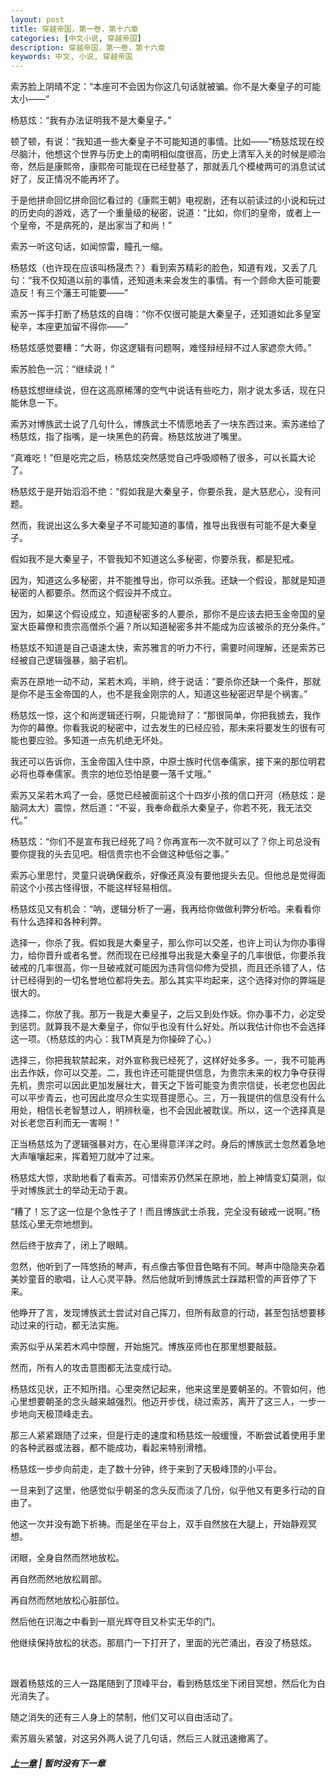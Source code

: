 ```yaml
---
layout: post
title: 穿越帝国，第一卷，第十六章
categories: [中文小说, 穿越帝国]
description: 穿越帝国，第一卷，第十六章
keywords: 中文, 小说, 穿越帝国
---
```


索苏脸上阴晴不定：“本座可不会因为你这几句话就被骗。你不是大秦皇子的可能太小——”

杨慈炫：“我有办法证明我不是大秦皇子。”

顿了顿，有说：“我知道一些大秦皇子不可能知道的事情。比如——”杨慈炫现在绞尽脑汁，他想这个世界与历史上的南明相似度很高，历史上清军入关的时候是顺治帝，然后是康熙帝，康熙帝可能现在已经登基了，那就丢几个模棱两可的消息试试好了，反正情况不能再坏了。

于是他拼命回忆拼命回忆看过的《康熙王朝》电视剧，还有以前读过的小说和玩过的历史向的游戏，选了一个重量级的秘密，说道：“比如，你们的皇帝，或者上一个皇帝，不是病死的，是出家当了和尚！”

索苏一听这句话，如闻惊雷，瞳孔一缩。

杨慈炫（也许现在应该叫杨晟杰？）看到索苏精彩的脸色，知道有戏，又丢了几句：“我不仅知道以前的事情，还知道未来会发生的事情。有一个顾命大臣可能要造反！有三个藩王可能要——”

索苏一挥手打断了杨慈炫的自嗨：“你不仅很可能是大秦皇子，还知道如此多皇室秘辛，本座更加留不得你——”

杨慈炫感觉要糟：“大哥，你这逻辑有问题啊，难怪辩经辩不过人家遮奈大师。”

索苏脸色一沉：“继续说！”

杨慈炫想继续说，但在这高原稀薄的空气中说话有些吃力，刚才说太多话，现在只能休息一下。

索苏对博族武士说了几句什么，博族武士不情愿地丢了一块东西过来。索苏递给了杨慈炫，指了指嘴，是一块黑色的药膏。杨慈炫放进了嘴里。

“真难吃！”但是吃完之后，杨慈炫突然感觉自己呼吸顺畅了很多，可以长篇大论了。

杨慈炫于是开始滔滔不绝：“假如我是大秦皇子，你要杀我，是大慈悲心，没有问题。

然而，我说出这么多大秦皇子不可能知道的事情，推导出我很有可能不是大秦皇子。

假如我不是大秦皇子，不管我知不知道这么多秘密，你要杀我，都是犯戒。

因为，知道这么多秘密，并不能推导出，你可以杀我。还缺一个假设，那就是知道秘密的人都要杀。然而这个假设并不成立。

因为，如果这个假设成立，知道秘密多的人要杀，那你不是应该去把玉金帝国的皇室大臣幕僚和贵宗高僧杀个遍？所以知道秘密多并不能成为应该被杀的充分条件。”

杨慈炫不知道是自己语速太快，索苏雅言的听力不行，需要时间理解，还是索苏已经被自己逻辑强暴，脑子宕机。

索苏在原地一动不动，呆若木鸡，半晌，终于说话：“要杀你还缺一个条件，那就是你不是玉金帝国的人，也不是我金刚宗的人，知道这些秘密迟早是个祸害。”

杨慈炫一惊，这个和尚逻辑还行啊，只能诡辩了：“那很简单，你把我掳去，我作为你的幕僚。你看我说的秘密中，过去发生的已经应验，那未来将要发生的很有可能也要应验。多知道一点先机绝无坏处。

我还可以告诉你，玉金帝国入住中原，中原士族时代信奉儒家，接下来的那位明君必将也尊奉儒家。贵宗的地位恐怕是要一落千丈哦。”

索苏又呆若木鸡了一会，感觉已经被面前这个十四岁小孩的信口开河（杨慈炫：是脑洞太大）震惊，然后道：“不妥，我奉命截杀大秦皇子，你若不死，我无法交代。”

杨慈炫：“你们不是宣布我已经死了吗？你再宣布一次不就可以了？你上司总没有要你提我的头去见吧。相信贵宗也不会做这种低俗之事。”

索苏心里思忖，灵童只说确保截杀，好像还真没有要他提头去见。但他总是觉得面前这个小孩古怪得很，不能这样轻易相信。

杨慈炫见又有机会：“呐，逻辑分析了一遍，我再给你做做利弊分析哈。来看看你有什么选择和各种利弊。

选择一，你杀了我。假如我是大秦皇子，那么你可以交差，也许上司认为你办事得力，给你晋升或者名誉。然而现在已经推导出我是大秦皇子的几率很低，你要杀我破戒的几率很高，你一旦破戒就可能因为违背信仰修为受损，而且还杀错了人，估计已经得到的一切名誉地位都将失去。那么其实平均起来，这个选择对你的弊端是很大的。

选择二，你放了我。那万一我是大秦皇子，之后又到处作妖。你办事不力，必定受到惩罚。就算我不是大秦皇子，你似乎也没有什么好处。所以我估计你也不会选择这一项。（杨慈炫的内心：我TM真是为你操碎了心。）

选择三，你把我软禁起来，对外宣称我已经死了，这样好处多多。一，我不可能再出去作妖，你可以交差。二，我也许还可能提供信息，为贵宗未来的权力争夺获得先机，贵宗可以因此更加发展壮大，普天之下皆可能变为贵宗信徒，长老您也因此可以平步青云，也可因此度尽众生实现菩提愿心。三，万一我提供的信息没有什么用处，相信长老智慧过人，明辨秋毫，也不会因此被耽误。所以，这一个选择真是对长老您百利而无一害啊！”

正当杨慈炫为了逻辑强暴对方，在心里得意洋洋之时。身后的博族武士忽然着急地大声嚷嚷起来，挥着短刀就冲了过来。

杨慈炫大惊，求助地看了看索苏。可惜索苏仍然呆在原地，脸上神情变幻莫测，似乎对博族武士的举动无动于衷。

“糟了！忘了这一位是个急性子了！而且博族武士杀我，完全没有破戒一说啊。”杨慈炫心里无奈地想到。

然后终于放弃了，闭上了眼睛。

忽然，他听到了一阵悠扬的琴声，有点像古筝但音色略有不同。琴声中隐隐夹杂着美妙童音的歌唱，让人心灵平静。然后他就听到博族武士踩踏积雪的声音停了下来。

他睁开了言，发现博族武士尝试对自己挥刀，但所有敌意的行动，甚至包括想要移动过来的行动，都无法实施。

索苏似乎从呆若木鸡中惊醒，开始施咒。博族巫师也在那里想要敲鼓。

然而，所有人的攻击意图都无法变成行动。

杨慈炫见状，正不知所措。心里突然记起来，他来这里是要朝圣的。不管如何，他心里想要朝圣的念头越来越强烈。他迈开步伐，绕过索苏，离开了这三人，一步一步地向天极顶峰走去。

那三人紧紧跟随了过来，但是行走的速度和杨慈炫一般缓慢，不断尝试着使用手里的各种武器或法器，都不能成功，看起来特别滑稽。

杨慈炫一步步向前走，走了数十分钟，终于来到了天极峰顶的小平台。

一旦来到了这里，他感觉似乎朝圣的念头反而淡了几份，似乎他又有更多行动的自由了。

他这一次并没有跪下祈祷。而是坐在平台上，双手自然放在大腿上，开始静观冥想。

闭眼，全身自然而然地放松。

再自然而然地放松肩部。

再自然而然地放松心脏部位。

然后他在识海之中看到一扇光辉夺目又朴实无华的门。

他继续保持放松的状态。那扇门一下打开了，里面的光芒涌出，吞没了杨慈炫。

<br/>

跟着杨慈炫的三人一路尾随到了顶峰平台，看到杨慈炫坐下闭目冥想，然后化为白光消失了。

随之消失的还有三人身上的禁制，他们又可以自由活动了。

索苏眉头紧皱，对这另外两人说了几句话，然后三人就迅速撤离了。

##### [上一章](/../../2020/03/15/TimeTravellerEmpire-1-15/) | 暂时没有下一章